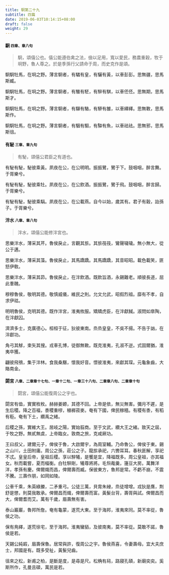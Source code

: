 ```yaml
---
title: 駉第二十九
subtitle: 四篇
date: 2019-06-03T10:14:15+08:00
draft: false
weight: 29
---
```



<h4 id="29.1">駉 <small>四章、章八句</small></h4>

<blockquote>
  <p>駉，頌僖公也。僖公能遵伯禽之法，儉以足用，寬以愛民，務農重穀，牧于坰野，魯人尊之。於是季孫行父請命于周，而史克作是頌。</p>
</blockquote>

<p id="29.1.1">駉駉牡馬，在坰之野。薄言駉者，有驈有皇，有驪有黃，以車彭彭。思無疆，思馬斯臧。</p>
<p id="29.1.2">駉駉牡馬，在坰之野。薄言駉者，有騅有駓，有騂有騏，以車伾伾。思無期，思馬斯才。</p>
<p id="29.1.3">駉駉牡馬，在坰之野。薄言駉者，有驒有駱，有駵有雒，以車繹繹。思無斁，思馬斯作。</p>
<p id="29.1.4">駉駉牡馬，在坰之野。薄言駉者，有駰有騢，有驔有魚，以車祛祛。思無邪，思馬斯徂。</p>


<h4 id="29.2">有駜 <small>三章、章九句</small></h4>

<blockquote>
  <p>有駜，頌僖公君臣之有道也。</p>
</blockquote>

<p id="29.2.1">有駜有駜，駜彼乘黃。夙夜在公，在公明明。振振鷺，鷺于下。鼓咽咽，醉言舞。于胥樂兮。</p>
<p id="29.2.2">有駜有駜，駜彼乘牡。夙夜在公，在公飲酒。振振鷺，鷺于飛。鼓咽咽，醉言歸。于胥樂兮。</p>
<p id="29.2.3">有駜有駜，駜彼乘駽。夙夜在公，在公載燕。自今以始，歲其有。君子有穀，詒孫子。于胥樂兮。</p>


<h4 id="29.3">泮水 <small>八章、章八句</small></h4>

<blockquote>
  <p>泮水，頌僖公能修泮宮也。</p>
</blockquote>

<p id="29.3.1">思樂泮水，薄采其芹。魯侯戾止，言觀其旂。其旂茷茷，鸞聲噦噦。無小無大，從公于邁。</p>
<p id="29.3.2">思樂泮水，薄采其藻。魯侯戾止，其馬蹻蹻。其馬蹻蹻，其音昭昭。載色載笑，匪怒伊敎。</p>
<p id="29.3.3">思樂泮水，薄采其茆。魯侯戾止，在泮飲酒。既飲旨酒，永錫難老。順彼長道，屈此羣醜。</p>
<p id="29.3.4">穆穆魯侯，敬明其德。敬慎威儀，維民之則。允文允武，昭假烈祖。靡有不孝，自求伊祜。</p>
<p id="29.3.5">明明魯侯，克明其德。既作泮宮，淮夷攸服。矯矯虎臣，在泮獻馘。淑問如臯陶，在泮獻囚。</p>
<p id="29.3.6">濟濟多士，克廣德心。桓桓于征，狄彼東南。烝烝皇皇，不吳不揚。不告于訩，在泮獻功。</p>
<p id="29.3.7">角弓其觩，束矢其搜。戎車孔博，徒御無斁。既克淮夷，孔淑不逆。式固爾猶，淮夷卒獲。</p>
<p id="29.3.8">翩彼飛鴞，集于泮林。食我桑黮，懷我好音。憬彼淮夷，來獻其琛。元龜象齒，大賂南金。</p>


<h4 id="29.4">閟宮 <small>八章、二章章十七句、一章十二句、一章三十八句、二章章八句、二章章十句</small></h4>

<blockquote>
  <p>閟宮，頌僖公能復周公之宇也。</p>
</blockquote>

<p id="29.4.1">閟宮有侐，實實枚枚。赫赫姜嫄，其德不回。上帝是依，無災無害。彌月不遲，是生后稷。降之百福，黍稷重穋，稙稺菽麥。奄有下國，俾民稼穡。有稷有黍，有稻有秬。奄有下土，纘禹之緒。</p>
<p id="29.4.2">后稷之孫，實維大王。居岐之陽，實始翦商。至于文武，纘大王之緒。致天之屆，于牧之野。無貳無虞，上帝臨女。敦商之旅，克咸厥功。</p>
<p id="29.4.3">王曰叔父，建爾元子，俾侯于魯，大啟爾宇，為周室輔。乃命魯公，俾侯于東。錫之山川，土田附庸。周公之孫，莊公之子。龍旂承祀，六轡耳耳。春秋匪解，享祀不忒。皇皇后帝，皇祖后稷。享以騂犧，是饗是宜，降福既多。周公皇祖，亦其福女。秋而載嘗，夏而楅衡。白牡騂剛，犧尊將將。毛炰胾羹，籩豆大房。萬舞洋洋，孝孫有慶。俾爾熾而昌，俾爾壽而臧。保彼東方，魯邦是常。不虧不崩，不震不騰。三壽作朋，如岡如陵。</p>
<p id="29.4.4">公車千乘，朱英綠縢，二矛重弓。公徒三萬，貝胄朱綅，烝徒增增。戎狄是膺，荆舒是懲，則莫我敢承。俾爾昌而熾，俾爾壽而富。黃髮台背，壽胥與試。俾爾昌而大，俾爾耆而艾。萬有千歲，眉壽無有害。</p>
<p id="29.4.5">泰山巖巖，魯邦所詹。奄有龜蒙，遂荒大東。至于海邦，淮夷來同。莫不率從，魯侯之功。</p>
<p id="29.4.6">保有鳧繹，遂荒徐宅，至于海邦。淮夷蠻貊，及彼南夷，莫不率從。莫敢不諾，魯侯是若。</p>
<p id="29.4.7">天錫公純嘏，眉壽保魯。居常與許，復周公之宇。魯侯燕喜，令妻壽母。宜大夫庶士，邦國是有。既多受祉，黃髮兒齒。</p>
<p id="29.4.8">徂來之松，新甫之柏，是斷是度，是尋是尺。松桷有舄，路寢孔碩，新廟奕奕。奚斯所作，孔曼且碩，萬民是若。</p>
